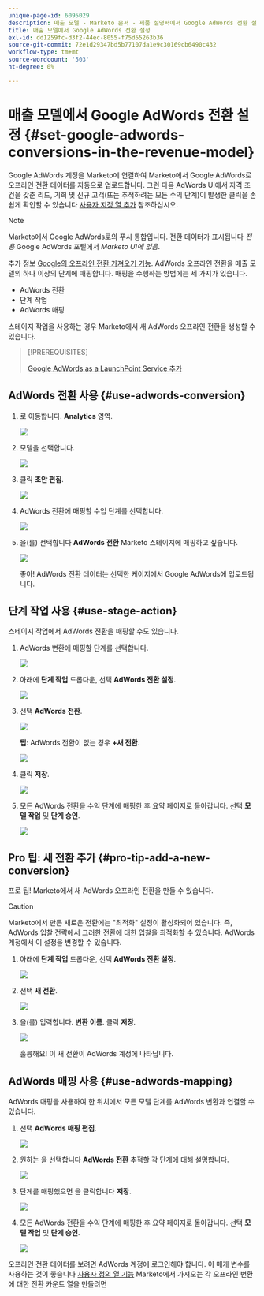 ```yaml
---
unique-page-id: 6095029
description: 매출 모델 - Marketo 문서 - 제품 설명서에서 Google AdWords 전환 설정
title: 매출 모델에서 Google AdWords 전환 설정
exl-id: dd1259fc-d3f2-44ec-8055-f75d55263b36
source-git-commit: 72e1d29347bd5b77107da1e9c30169cb6490c432
workflow-type: tm+mt
source-wordcount: '503'
ht-degree: 0%

---
```


# 매출 모델에서 Google AdWords 전환 설정 {#set-google-adwords-conversions-in-the-revenue-model}

Google AdWords 계정을 Marketo에 연결하여 Marketo에서 Google AdWords로 오프라인 전환 데이터를 자동으로 업로드합니다. 그런 다음 AdWords UI에서 자격 조건을 갖춘 리드, 기회 및 신규 고객(또는 추적하려는 모든 수익 단계)이 발생한 클릭을 손쉽게 확인할 수 있습니다 [사용자 지정 열 추가](https://support.google.com/adwords/answer/3073556) 참조하십시오.

>[!NOTE]
>
>Marketo에서 Google AdWords로의 푸시 통합입니다. 전환 데이터가 표시됩니다 _전용_ Google AdWords 포털에서 _Marketo UI에 없음_.

추가 정보 [Google의 오프라인 전환 가져오기 기능](https://support.google.com/adwords/answer/2998031?hl=en). AdWords 오프라인 전환을 매출 모델의 하나 이상의 단계에 매핑합니다. 매핑을 수행하는 방법에는 세 가지가 있습니다.

* AdWords 전환
* 단계 작업
* AdWords 매핑

스테이지 작업을 사용하는 경우 Marketo에서 새 AdWords 오프라인 전환을 생성할 수 있습니다.

>[!PREREQUISITES]
>
>[Google AdWords as a LaunchPoint Service 추가](/help/marketo/product-docs/administration/additional-integrations/add-google-adwords-as-a-launchpoint-service.md)

## AdWords 전환 사용 {#use-adwords-conversion}

1. 로 이동합니다. **Analytics** 영역.

   ![](assets/image2015-2-23-18-3a9-3a34.png)

1. 모델을 선택합니다.

   ![](assets/image2015-2-23-18-3a3-3a12.png)

1. 클릭 **초안 편집**.

   ![](assets/image2015-3-10-15-3a3-3a20.png)

1. AdWords 전환에 매핑할 수입 단계를 선택합니다.

   ![](assets/image2015-2-26-16-3a40-3a2.png)

1. 을(를) 선택합니다 **AdWords 전환** Marketo 스테이지에 매핑하고 싶습니다.

   ![](assets/image2015-2-26-16-3a46-3a15.png)

   좋아! AdWords 전환 데이터는 선택한 케이지에서 Google AdWords에 업로드됩니다.

## 단계 작업 사용 {#use-stage-action}

스테이지 작업에서 AdWords 전환을 매핑할 수도 있습니다.

1. AdWords 변환에 매핑할 단계를 선택합니다.

   ![](assets/image2015-2-26-16-3a40-3a2.png)

1. 아래에 **단계 작업** 드롭다운, 선택 **AdWords 전환 설정**.

   ![](assets/image2015-2-26-16-3a52-3a24.png)

1. 선택 **AdWords 전환**.

   ![](assets/image2015-2-26-16-3a54-3a47.png)

   **팁**: AdWords 전환이 없는 경우 **+새 전환**.

   ![](assets/image2015-2-26-21-3a22-3a10.png)

1. 클릭 **저장**.

   ![](assets/image2015-2-26-16-3a56-3a2.png)

1. 모든 AdWords 전환을 수익 단계에 매핑한 후 요약 페이지로 돌아갑니다. 선택 **모델 작업** 및 **단계 승인**.

   ![](assets/image2015-2-27-12-3a20-3a20.png)

## Pro 팁: 새 전환 추가 {#pro-tip-add-a-new-conversion}

프로 팁! Marketo에서 새 AdWords 오프라인 전환을 만들 수 있습니다.

>[!CAUTION]
>
>Marketo에서 만든 새로운 전환에는 &quot;최적화&quot; 설정이 활성화되어 있습니다. 즉, AdWords 입찰 전략에서 그러한 전환에 대한 입찰을 최적화할 수 있습니다. AdWords 계정에서 이 설정을 변경할 수 있습니다.

1. 아래에 **단계 작업** 드롭다운, 선택 **AdWords 전환 설정**.

   ![](assets/image2015-2-26-16-3a52-3a24.png)

1. 선택 **새 전환**.

   ![](assets/image2015-2-26-21-3a22-3a10.png)

1. 을(를) 입력합니다. **변환 이름**. 클릭 **저장**.

   ![](assets/image2015-2-26-21-3a24-3a7.png)

   훌륭해요! 이 새 전환이 AdWords 계정에 나타납니다.

## AdWords 매핑 사용 {#use-adwords-mapping}

AdWords 매핑을 사용하여 한 위치에서 모든 모델 단계를 AdWords 변환과 연결할 수 있습니다.

1. 선택 **AdWords 매핑 편집**.

   ![](assets/image2015-2-26-17-3a3-3a29.png)

1. 원하는 을 선택합니다 **AdWords 전환** 추적할 각 단계에 대해 설명합니다.

   ![](assets/image2015-2-26-17-3a6-3a15.png)

1. 단계를 매핑했으면 을 클릭합니다 **저장**.

   ![](assets/image2015-2-26-17-3a7-3a48.png)

1. 모든 AdWords 전환을 수익 단계에 매핑한 후 요약 페이지로 돌아갑니다. 선택 **모델 작업** 및 **단계 승인**.

   ![](assets/image2015-2-27-12-3a20-3a20.png)

오프라인 전환 데이터를 보려면 AdWords 계정에 로그인해야 합니다. 이 매개 변수를 사용하는 것이 좋습니다 [사용자 정의 열 기능](https://support.google.com/adwords/answer/3073556) Marketo에서 가져오는 각 오프라인 변환에 대한 전환 카운트 열을 만들려면
